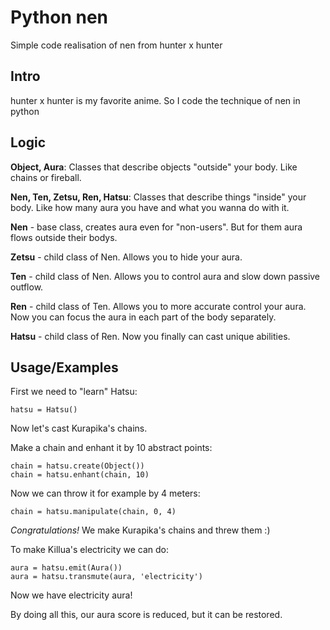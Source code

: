 # Python nen
Simple code realisation of nen from hunter x hunter

## Intro
hunter x hunter is my favorite anime. So I code the technique of nen in python
## Logic
**Object, Aura**:
Classes that describe objects "outside" your body. Like chains or fireball.

**Nen, Ten, Zetsu, Ren, Hatsu**: Classes that describe things "inside" your body. Like how many aura you have and what you wanna do with it. 

**Nen** - base class, creates aura even for "non-users". But for them aura flows outside their bodys.

**Zetsu** - child class of Nen. Allows you to hide your aura.

**Ten** - child class of Nen. Allows you to control aura and slow down passive outflow.

**Ren** - child class of Ten. Allows you to more accurate control your aura. Now you can focus the aura in each part of the body separately.

**Hatsu** - child class of Ren. Now you finally can cast unique abilities. 
## Usage/Examples
First we need to "learn" Hatsu:
```
hatsu = Hatsu()
```

Now let's cast Kurapika's chains.

Make a chain and enhant it by 10 abstract points:
```
chain = hatsu.create(Object())
chain = hatsu.enhant(chain, 10)
```
Now we can throw it for example by 4 meters:
```
chain = hatsu.manipulate(chain, 0, 4)
```
*Congratulations!* We make Kurapika's chains and threw them :)

To make Killua's electricity we can do:
```   
aura = hatsu.emit(Aura())
aura = hatsu.transmute(aura, 'electricity')
```
Now we have electricity aura!

By doing all this, our aura score is reduced, but it can be restored.
